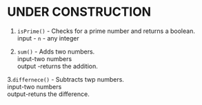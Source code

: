 # UNDER CONSTRUCTION

1. `isPrime()` - Checks for a prime number and returns a boolean.<br>
                 input - `n` - any integer

2. `sum()` - Adds two numbers.<br>
             input-two numbers <br>
             output -returns the addition.
             
3.`differnece()` - Subtracts twp numbers.<br>
                   input-two numbers <br>
                   output-retuns the difference.
